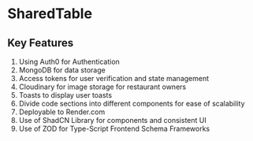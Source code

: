 # SharedTable

## Key Features
1. Using Auth0 for Authentication
2. MongoDB for data storage
3. Access tokens for user verification and state management
4. Cloudinary for image storage for restaurant owners
5. Toasts to display user toasts
6. Divide code sections into different components for ease of scalability
7. Deployable to Render.com
8. Use of ShadCN Library for components and consistent UI
9. Use of ZOD for Type-Script Frontend Schema Frameworks
